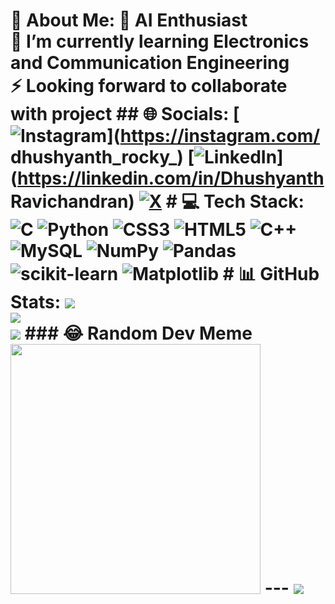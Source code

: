 # 💫 About Me: 🔭 AI Enthusiast<br>🌱 I’m currently learning Electronics and Communication Engineering<br>⚡ Looking forward to collaborate with project ## 🌐 Socials: [![Instagram](https://img.shields.io/badge/Instagram-%23E4405F.svg?logo=Instagram&logoColor=white)](https://instagram.com/ dhushyanth_rocky_) [![LinkedIn](https://img.shields.io/badge/LinkedIn-%230077B5.svg?logo=linkedin&logoColor=white)](https://linkedin.com/in/Dhushyanth Ravichandran) [![X](https://img.shields.io/badge/X-black.svg?logo=X&logoColor=white)](https://x.com/Dhushyanth001) # 💻 Tech Stack: ![C](https://img.shields.io/badge/c-%2300599C.svg?style=flat-square&logo=c&logoColor=white) ![Python](https://img.shields.io/badge/python-3670A0?style=flat-square&logo=python&logoColor=ffdd54) ![CSS3](https://img.shields.io/badge/css3-%231572B6.svg?style=flat-square&logo=css3&logoColor=white) ![HTML5](https://img.shields.io/badge/html5-%23E34F26.svg?style=flat-square&logo=html5&logoColor=white) ![C++](https://img.shields.io/badge/c++-%2300599C.svg?style=flat-square&logo=c%2B%2B&logoColor=white) ![MySQL](https://img.shields.io/badge/mysql-%2300000f.svg?style=flat-square&logo=mysql&logoColor=white) ![NumPy](https://img.shields.io/badge/numpy-%23013243.svg?style=flat-square&logo=numpy&logoColor=white) ![Pandas](https://img.shields.io/badge/pandas-%23150458.svg?style=flat-square&logo=pandas&logoColor=white) ![scikit-learn](https://img.shields.io/badge/scikit--learn-%23F7931E.svg?style=flat-square&logo=scikit-learn&logoColor=white) ![Matplotlib](https://img.shields.io/badge/Matplotlib-%23ffffff.svg?style=flat-square&logo=Matplotlib&logoColor=black) # 📊 GitHub Stats: ![](https://github-readme-stats.vercel.app/api?username=DhushyanthRavichandran&theme=react&hide_border=false&include_all_commits=false&count_private=false)<br/> ![](https://github-readme-streak-stats.herokuapp.com/?user=DhushyanthRavichandran&theme=react&hide_border=false)<br/> ![](https://github-readme-stats.vercel.app/api/top-langs/?username=DhushyanthRavichandran&theme=react&hide_border=false&include_all_commits=false&count_private=false&layout=compact) ### 😂 Random Dev Meme <img src='https://randommeme-five.vercel.app/' style="height: 400px;"/> --- [![](https://visitcount.itsvg.in/api?id=DhushyanthRavichandran&icon=0&color=0)](https://visitcount.itsvg.in) <!-- Proudly created with GPRM ( https://gprm.itsvg.in ) -->

<!--
**DhushyanthRavichandran/DhushyanthRavichandran** is a ✨ _special_ ✨ repository because its `README.md` (this file) appears on your GitHub profile.

Here are some ideas to get you started:

- 🔭 I’m currently working on ...
- 🌱 I’m currently learning ...
- 👯 I’m looking to collaborate on ...
- 🤔 I’m looking for help with ...
- 💬 Ask me about ...
- 📫 How to reach me: ...
- 😄 Pronouns: ...
- ⚡ Fun fact: ...
-->
